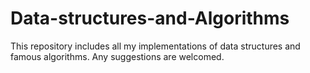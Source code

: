 # Data-structures-and-Algorithms
This repository includes all my implementations of data structures and famous algorithms.
Any suggestions are welcomed.
